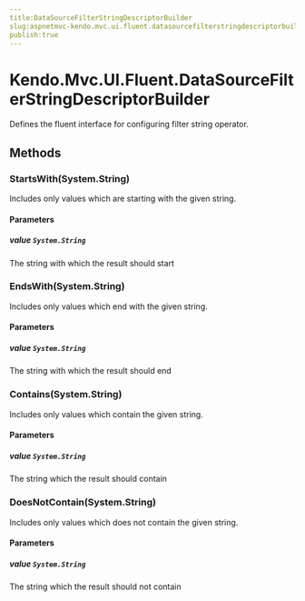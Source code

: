 ```yaml
---
title:DataSourceFilterStringDescriptorBuilder
slug:aspnetmvc-kendo.mvc.ui.fluent.datasourcefilterstringdescriptorbuilder
publish:true
---
```


# Kendo.Mvc.UI.Fluent.DataSourceFilterStringDescriptorBuilder
Defines the fluent interface for configuring filter string operator.



## Methods

### StartsWith(System.String)
Includes only values which are starting with the given string.



#### Parameters

##### value `System.String`
The string with which the result should start




### EndsWith(System.String)
Includes only values which end with the given string.



#### Parameters

##### value `System.String`
The string with which the result should end




### Contains(System.String)
Includes only values which contain the given string.



#### Parameters

##### value `System.String`
The string which the result should contain




### DoesNotContain(System.String)
Includes only values which does not contain the given string.



#### Parameters

##### value `System.String`
The string which the result should not contain





